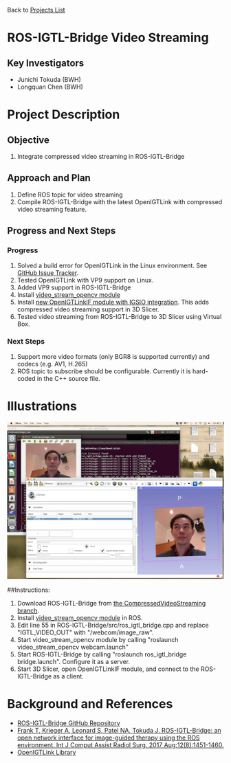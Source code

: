 Back to [Projects List](../../README.md#ProjectsList)

# ROS-IGTL-Bridge Video Streaming

## Key Investigators

- Junichi Tokuda (BWH)
- Longquan Chen (BWH)

# Project Description

## Objective

1. Integrate compressed video streaming in ROS-IGTL-Bridge

## Approach and Plan

1. Define ROS topic for video streaming
2. Compile ROS-IGTL-Bridge with the latest OpenIGTLink with compressed video streaming feature.

## Progress and Next Steps

### Progress
1. Solved a build error for OpenIGTLink in the Linux environment. See [GitHub Issue Tracker](https://github.com/openigtlink/OpenIGTLink/issues/162).
2. Tested OpenIGTLink with VP9 support on Linux.
3. Added VP9 support in ROS-IGTL-Bridge
4. Install [video_stream_opencv module](http://wiki.ros.org/video_stream_opencv)
5. Install [new OpenIGTLinkIF module with IGSIO integration](https://github.com/openigtlink/OpenIGTLinkIF/tree/IGTLIOFullIntegration). This adds compressed video streaming support in 3D Slicer.
5. Tested video streaming from ROS-IGTL-Bridge to 3D Slicer using Virtual Box.

### Next Steps
1. Support more video formats (only BGR8 is supported currently) and codecs (e.g. AV1, H.265)
2. ROS topic to subscribe should be configurable. Currently it is hard-coded in the C++ source file.

# Illustrations

<!--Add pictures and links to videos that demonstrate what has been accomplished.-->

![Webcam video image is being streamed from ROS running on the Virtual Box environment to 3D Slicer.](ros-igtl-bridge-videostreaming-demo.jpg)

##Instructions:
1. Download ROS-IGTL-Bridge from [the CompressedVideoStreaming branch](https://github.com/openigtlink/ROS-IGTL-Bridge/tree/CompressedVideoStreaming).
2. Install [video_stream_opencv module](http://wiki.ros.org/video_stream_opencv) in ROS.
3. Edit line 55 in ROS-IGTL-Bridge/src/ros_igtl_bridge.cpp and replace "IGTL_VIDEO_OUT" with "/webcom/image_raw".
4. Start video_stream_opencv module by calling "roslaunch video_stream_opencv webcam.launch"
5. Start ROS-IGTL-Bridge by calling "roslaunch ros_igtl_bridge bridge.launch". Configure it as a server.
6. Start 3D Slicer, open OpenIGTLinkIF module, and connect to the ROS-IGTL-Bridge as a client.


# Background and References

<!--Use this space for information that may help people better understand your project, like links to papers, source code, or data.-->

- [ROS-IGTL-Bridge GitHub Repository](https://github.com/openigtlink/ROS-IGTL-Bridge)
- [Frank T, Krieger A, Leonard S, Patel NA, Tokuda J. ROS-IGTL-Bridge: an open
network interface for image-guided therapy using the ROS environment. Int J
Comput Assist Radiol Surg. 2017 Aug;12(8):1451-1460.](https://www.ncbi.nlm.nih.gov/pubmed/?term=28567563)
- [OpenIGTLink Library](https://github.com/openigtlink/OpenIGTLink)

